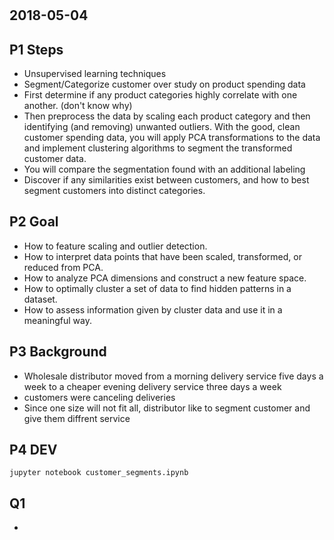 #

## 2018-05-04

## P1 Steps
- Unsupervised learning techniques
- Segment/Categorize customer over study on product spending data
- First determine if any product categories highly correlate with one another. (don't know why)
- Then preprocess the data by scaling each product category and then identifying (and removing) unwanted outliers. With the good, clean customer spending data, you will apply PCA transformations to the data and implement clustering algorithms to segment the transformed customer data.
- You will compare the segmentation found with an additional labeling
- Discover if any similarities exist between customers, and how to best segment customers into distinct categories.

## P2 Goal
- How to feature scaling and outlier detection.
- How to interpret data points that have been scaled, transformed, or reduced from PCA.
- How to analyze PCA dimensions and construct a new feature space.
- How to optimally cluster a set of data to find hidden patterns in a dataset.
- How to assess information given by cluster data and use it in a meaningful way.

## P3 Background
- Wholesale distributor moved from a morning delivery service five days a week to a cheaper evening delivery service three days a week
- customers were canceling deliveries
- Since one size will not fit all, distributor like to segment customer and give them diffrent service

## P4 DEV
`jupyter notebook customer_segments.ipynb`

## Q1
-

